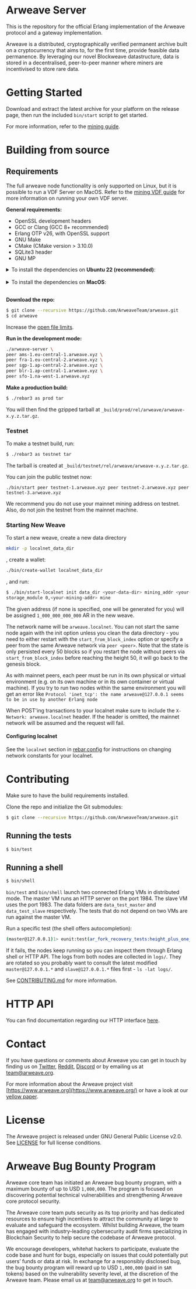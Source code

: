 # Arweave Server

This is the repository for the official Erlang implementation of the Arweave
protocol and a gateway implementation.

Arweave is a distributed, cryptographically verified permanent archive built
on a cryptocurrency that aims to, for the first time, provide feasible data
permanence. By leveraging our novel Blockweave datastructure, data is stored
in a decentralised, peer-to-peer manner where miners are incentivised to
store rare data.

# Getting Started

Download and extract the latest archive for your platform on the release
page, then run the included `bin/start` script to get started.

For more information, refer to the [mining guide](https://docs.arweave.org/info/mining/mining-guide).

# Building from source

## Requirements

The full arweave node functionality is only supported on Linux, but it is possible to run a
VDF Server on MacOS. Refer to the [mining VDF guide](https://docs.arweave.org/developers/mining/vdf)
for more information on running your own VDF server.

**General requirements:**
- OpenSSL development headers
- GCC or Clang (GCC 8+ recommended)
- Erlang OTP v26, with OpenSSL support
- GNU Make
- CMake (CMake version > 3.10.0)
- SQLite3 header
- GNU MP

<details>
  <summary>To install the dependencies on <b>Ubuntu 22 (recommended)</b>:</summary>
  </br>

  Erlang R26 is now required, Erlang R24 is outdated. Unfortunately, Ubuntu 22.04
  does not support natively Erlang R26, a PPA repository is then required. The
  RabbitMQ Team is maintaining this release for all Ubuntu version:

  ```sh
  # add rabbitmq ppa repository
  sudo add-apt-repository ppa:rabbitmq/rabbitmq-erlang-26
  sudo apt update

  # install required packages
  sudo apt install erlang libssl-dev libgmp-dev libsqlite3-dev make cmake gcc g++
  ```

  On some systems you might need to install `libncurses-dev`.
</details>
</br>
<details>
  <summary>To install the dependencies on <b>MacOS</b>:</summary>  
  </br>

  1. Install [Homebrew](https://brew.sh/)
  2. Install dependencies
  ```sh
  brew install gmp erlang@26 cmake pkg-config
  ```
  3. Homebrew may ask you to update your `LDFLAGS` for erlang: don't. You should however
  update your `PATH` as requested.

  **Notes:** 
  1. This process has only been tested on a fresh install of MacOS Ventura running on a Mac Mini M2. It may or may not work on other configurations.
  2. We have not validated mining or packing on MacOS, but as of May, 2024 the M2 provides the fastest known VDF implementation and so makes a good candidate for [VDF Servers](https://docs.arweave.org/developers/mining/vdf).

</details>
</br>


**Download the repo:**

```sh
$ git clone --recursive https://github.com/ArweaveTeam/arweave.git
$ cd arweave
```

Increase the [open file
limits](https://docs.arweave.org/info/mining/mining-guide#preparation-file-descriptors-limit).

**Run in the development mode:**

```sh
./arweave-server \
peer ams-1.eu-central-1.arweave.xyz \
peer fra-1.eu-central-2.arweave.xyz \
peer sgp-1.ap-central-2.arweave.xyz \
peer blr-1.ap-central-1.arweave.xyz \
peer sfo-1.na-west-1.arweave.xyz
```

**Make a production build:**

```sh
$ ./rebar3 as prod tar
```

You will then find the gzipped tarball at `_build/prod/rel/arweave/arweave-x.y.z.tar.gz`.

### Testnet

To make a testnet build, run:

```sh
$ ./rebar3 as testnet tar
```

The tarball is created at `_build/testnet/rel/arweave/arweave-x.y.z.tar.gz`.

You can join the public testnet now:

```
./bin/start peer testnet-1.arweave.xyz peer testnet-2.arweave.xyz peer testnet-3.arweave.xyz
```

We recommend you do not use your mainnet mining address on testnet. Also, do not join the
testnet from the mainnet machine.

### Starting New Weave

To start a new weave, create a new data directory

```sh
mkdir -p localnet_data_dir
```
,
create a wallet:

```sh
./bin/create-wallet localnet_data_dir
```
,
and run:

```sh
$ ./bin/start-localnet init data_dir <your-data-dir> mining_addr <your-mining-addr>
storage_module 0,<your-mining-addr> mine
```

The given address (if none is specified, one will be generated for you) will be assigned
`1_000_000_000_000` AR in the new weave.

The network name will be `arweave.localnet`. You can not start the same node again with the
init option unless you clean the data directory - you need to either restart with the
`start_from_block_index` option or specify a peer from the same Arweave network via
`peer <peer>`. Note that the state is only persisted every 50 blocks so if you
restart the node without peers via `start_from_block_index` before reaching the height 50,
it will go back to the genesis block.

As with mainnet peers, each peer must be run in its own physical or virtual environment (e.g. on its own machine or in its own container or virtual machine). If you try to run two nodes within the same environment you will get an error like `Protocol 'inet_tcp': the name arweave@127.0.0.1 seems to be in use by another Erlang node`

When POST'ing transactions to your localnet make sure to include the `X-Network: arweave.localnet` header. If the header is omitted, the mainnet network will be assumed and the request will fail.

#### Configuring localnet

See the `localnet` section in [rebar.config](rebar.config) for instructions on changing
network constants for your localnet.

# Contributing

Make sure to have the build requirements installed.

Clone the repo and initialize the Git submodules:

```sh
$ git clone --recursive https://github.com/ArweaveTeam/arweave.git
```

## Running the tests

```sh
$ bin/test
```

## Running a shell

```sh
$ bin/shell
```

`bin/test` and `bin/shell` launch two connected Erlang VMs in distributed mode. The master VM runs an HTTP server on the port 1984. The slave VM uses the port 1983. The data folders are `data_test_master` and `data_test_slave` respectively. The tests that do not depend on two VMs are run against the master VM.

Run a specific test (the shell offers autocompletion):

```sh
(master@127.0.0.1)1> eunit:test(ar_fork_recovery_tests:height_plus_one_fork_recovery_test_()).
```

If it fails, the nodes keep running so you can inspect them through Erlang shell or HTTP API.
The logs from both nodes are collected in `logs/`. They are rotated so you probably want to
consult the latest modified `master@127.0.0.1.*` and `slave@127.0.0.1.*` files first - `ls -lat
logs/`.

See [CONTRIBUTING.md](CONTRIBUTING.md) for more information.

# HTTP API

You can find documentation regarding our HTTP interface [here](http_iface_docs.md).

# Contact

If you have questions or comments about Arweave you can get in touch by
finding us on [Twitter](https://twitter.com/ArweaveTeam/), [Reddit](https://www.reddit.com/r/arweave), [Discord](https://discord.gg/DjAFMJc) or by
emailing us at team@arweave.org.


For more information about the Arweave project visit [https://www.arweave.org](https://www.arweave.org/)
or have a look at our [yellow paper](https://yellow-paper.arweave.dev).

# License

The Arweave project is released under GNU General Public License v2.0.
See [LICENSE](LICENSE.md) for full license conditions.

# Arweave Bug Bounty Program

Arweave core team has initiated an Arweave bug bounty program, with a maximum bounty of up to USD `1,000,000`. The program is focused on discovering potential technical vulnerabilities and strengthening Arweave core protocol security.

The Arweave core team puts security as its top priority and has dedicated resources to ensure high incentives to attract the community at large to evaluate and safeguard the ecosystem. Whilst building Arweave, the team has engaged with industry-leading cybersecurity audit firms specializing in Blockchain Security to help secure the codebase of Arweave protocol.

We encourage developers, whitehat hackers to participate, evaluate the code base and hunt for bugs, especially on issues that could potentially put users’ funds or data at risk. In exchange for a responsibly disclosed bug, the bug bounty program will reward up to USD `1,000,000` (paid in `$AR` tokens) based on the vulnerability severity level, at the discretion of the Arweave team. Please email us at team@arweave.org to get in touch.
